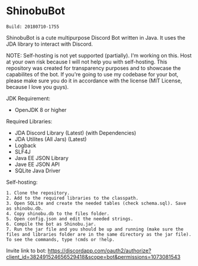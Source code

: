 # ShinobuBot
```
Build: 20180710-1755
```

ShinobuBot is a cute multipurpose Discord Bot written in Java. It uses the JDA library to interact with Discord.

NOTE: Self-hosting is not yet supported (partially). I'm working on this. Host at your own risk because I will not help you with self-hosting. This repository was created for transparency purposes and to showcase the capabilites of the bot. If you're going to use my codebase for your bot, please make sure you do it in accordance with the license (MIT License, because I love you guys).

JDK Requirement:
- OpenJDK 8 or higher

Required Libraries:
- JDA Discord Library (Latest) (with Dependencies)
- JDA Utilites (All Jars) (Latest)
- Logback
- SLF4J
- Java EE JSON Library 
- Jave EE JSON API
- SQLite Java Driver

Self-hosting:
```
1. Clone the repository.
2. Add to the required libraries to the classpath.
3. Open SQLite and create the needed tables (check schema.sql). Save as shinobu.db.
4. Copy shinobu.db to the files folder.
5. Open config.json and edit the needed strings.
6. Compile the bot as Shinobu.jar.
7. Run the jar file and you should be up and running (make sure the files and libraries folder are in the same directory as the jar file).
To see the commands, type !cmds or !help.
```

Invite link to bot: https://discordapp.com/oauth2/authorize?client_id=382491524656529418&scope=bot&permissions=1073081543
